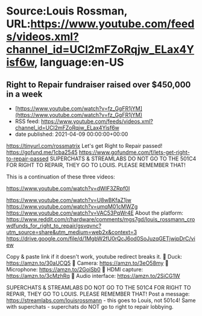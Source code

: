# Source:Louis Rossman, URL:https://www.youtube.com/feeds/videos.xml?channel_id=UCl2mFZoRqjw_ELax4Yisf6w, language:en-US

## Right to Repair fundraiser raised over $450,000 in a week
 - [https://www.youtube.com/watch?v=fz_GgFR1jYM](https://www.youtube.com/watch?v=fz_GgFR1jYM)
 - RSS feed: https://www.youtube.com/feeds/videos.xml?channel_id=UCl2mFZoRqjw_ELax4Yisf6w
 - date published: 2021-04-09 00:00:00+00:00

https://tinyurl.com/rossmatrix
Let's get Right to Repair passed! https://gofund.me/1cba2545
https://www.gofundme.com/f/lets-get-right-to-repair-passed SUPERCHATS & STREAMLABS DO NOT GO TO THE 501C4 FOR RIGHT TO REPAIR, THEY GO TO LOUIS. PLEASE REMEMBER THAT! 


This is a continuation of these three videos:


https://www.youtube.com/watch?v=dWIF3ZRpf0I

https://www.youtube.com/watch?v=U8wBKfaZ1jw
https://www.youtube.com/watch?v=umqM01cMWZg
https://www.youtube.com/watch?v=VAC53PqWr4E
About the platform: https://www.reddit.com/r/hardware/comments/mgs7gd/louis_rossmann_crowdfunds_for_right_to_repair/gsvqvnc?utm_source=share&utm_medium=web2x&context=3 https://drive.google.com/file/d/1MgbW2fU0rQcJ6od0SoJuzqGETjwjpDrC/view



Copy & paste link if it doesn't work, youtube redirect breaks it. 
🔵 Duck: https://amzn.to/30aUCQ5
🔵 Camera: https://amzn.to/3eO58my
🔵 Microphone: https://amzn.to/2GoiSb0
🔵 HDMI capture: https://amzn.to/3cMzhRq
🔵 Audio interface: https://amzn.to/2SiCG1W

SUPERCHATS & STREAMLABS DO NOT GO TO THE 501C4 FOR RIGHT TO REPAIR, THEY GO TO LOUIS. PLEASE REMEMBER THAT! Post a message: https://streamlabs.com/louisrossmann  - this goes to Louis, not 501c4! Same with superchats - superchats do NOT go to right to repair lobbying.


